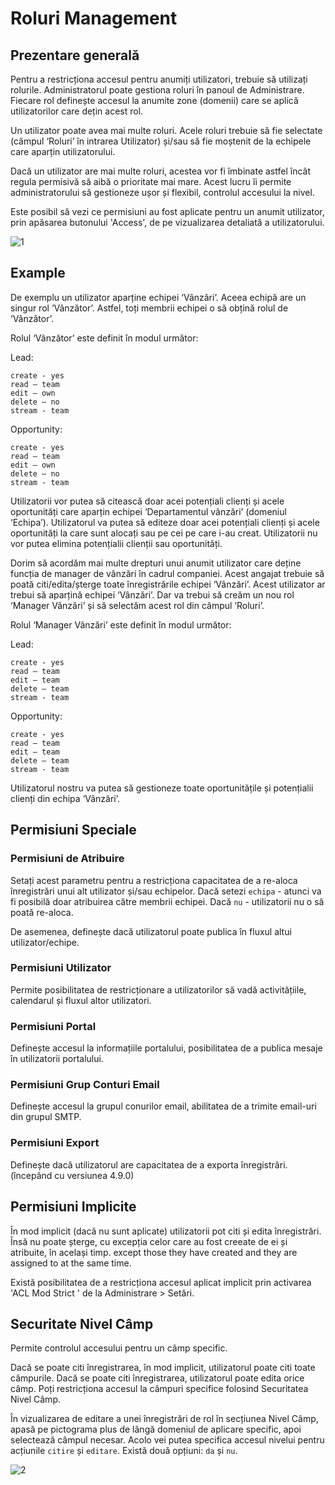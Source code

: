 # Roluri Management

## Prezentare generală

Pentru a restricționa accesul pentru anumiți utilizatori, trebuie să utilizați rolurile. Administratorul poate gestiona roluri în panoul de Administrare. Fiecare rol definește accesul la anumite zone (domenii) care se aplică utilizatorilor care dețin acest rol.

Un utilizator poate avea mai multe roluri. Acele roluri trebuie să fie selectate (câmpul ‘Roluri’ în intrarea Utilizator) și/sau să fie moștenit de la echipele care aparțin utilizatorului.

Dacă un utilizator are mai multe roluri, acestea vor fi îmbinate astfel încât regula permisivă să aibă o prioritate mai mare. Acest lucru îi permite administratorului să gestioneze ușor și flexibil, controlul accesului la nivel.

Este posibil să vezi ce permisiuni au fost aplicate pentru un anumit utilizator, prin apăsarea butonului 'Access', de pe vizualizarea detaliată a utilizatorului.

![1](../_static/images/administration/roles-management/scope-level.png)

## Example

De exemplu un utilizator aparține echipei ‘Vânzări’. Aceea echipă are un singur rol ‘Vânzător’. Astfel, toți membrii echipei o să obțină rolul de ‘Vânzător’.

Rolul ‘Vânzător’ este definit în modul următor:

Lead:
```
create - yes
read – team
edit – own
delete – no
stream - team
```

Opportunity:
```
create - yes
read – team
edit – own
delete – no
stream - team
```

Utilizatorii vor putea să citească doar acei potențiali clienți și acele oportunități care aparțin echipei ‘Departamentul vânzări’ (domeniul ‘Echipa’).
Utilizatorul va putea să editeze doar acei potențiali clienți și acele oportunități la care sunt alocați sau pe cei pe care i-au creat.
Utilizatorii nu vor putea elimina potențialii clienții sau oportunități.

Dorim să acordăm mai multe drepturi unui anumit utilizator care deține funcția de manager de vânzări în cadrul companiei. Acest angajat trebuie să poată citi/edita/șterge toate înregistrările echipei ‘Vânzări’. Acest utilizator ar trebui să aparțină echipei ‘Vânzări’. Dar va trebui să creăm un nou rol ‘Manager Vânzări’ și să selectăm acest rol din câmpul ‘Roluri’.

Rolul ‘Manager Vânzări’ este definit în modul următor:

Lead:
```
create - yes
read – team
edit – team
delete – team
stream - team
```

Opportunity:
```
create - yes
read – team
edit – team
delete – team
stream - team
```

Utilizatorul nostru va putea să gestioneze toate oportunitățile și potențialii clienți din echipa ‘Vânzări’.

## Permisiuni Speciale

### Permisiuni de Atribuire

Setați acest parametru pentru a restricționa capacitatea de a re-aloca înregistrări unui alt utilizator și/sau echipelor. Dacă setezi `echipa` - atunci va fi posibilă doar atribuirea către membrii echipei. Dacă `nu` - utilizatorii nu o să poată re-aloca.

De asemenea, definește dacă utilizatorul poate publica în fluxul altui utilizator/echipe.

### Permisiuni Utilizator

Permite posibilitatea de restricționare a utilizatorilor să vadă activitățiile, calendarul și fluxul altor utilizatori.

### Permisiuni Portal

Definește accesul la informațiile portalului, posibilitatea de a publica mesaje în utilizatorii portalului.

### Permisiuni Grup Conturi Email

Definește accesul la grupul conurilor email, abilitatea de a trimite email-uri din grupul SMTP.

### Permisiuni Export

Definește dacă utilizatorul are capacitatea de a exporta înregistrări. (începând cu versiunea 4.9.0)

## Permisiuni Implicite 

În mod implicit (dacă nu sunt aplicate) utilizatorii pot citi și edita înregistrări. Însă nu poate șterge, cu excepția celor care au fost creeate de ei și atribuite, în același timp.  except those they have created and they are assigned to at the same time.

Există posibilitatea de a restricționa accesul aplicat implicit prin activarea 'ACL Mod Strict ' de la Administrare > Setări.

## Securitate Nivel Câmp

Permite controlul accesului pentru un câmp specific.

Dacă se poate citi înregistrarea, în mod implicit, utilizatorul poate citi toate câmpurile. Dacă se poate citi înregistrarea, utilizatorul poate edita orice câmp. Poți restricționa accesul la câmpuri specifice folosind Securitatea Nivel Câmp.

În vizualizarea de editare a unei înregistrări de rol în secțiunea Nivel Câmp, apasă pe pictograma plus de lângă domeniul de aplicare specific, apoi selectează câmpul necesar. Acolo vei putea specifica accesul nivelui pentru acțiunile `citire` și `editare`. Există două opțiuni: `da` și `nu`.

![2](../_static/images/administration/roles-management/field-level-secutiry.png)
